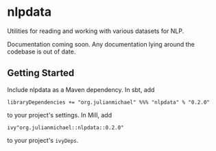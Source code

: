 # nlpdata

Utilities for reading and working with various datasets for NLP.

Documentation coming soon. Any documentation lying around the codebase is out of date.

## Getting Started

Include nlpdata as a Maven dependency. In sbt, add
```
libraryDependencies += "org.julianmichael" %%% "nlpdata" % "0.2.0"
```
to your project's settings. In Mill, add
```
ivy"org.julianmichael::nlpdata::0.2.0"
```
to your project's `ivyDeps`.
